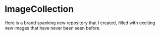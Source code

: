 # ImageCollection

Here is a brand spanking new repository that I created, filled with exciting new images that have never been seen before.
